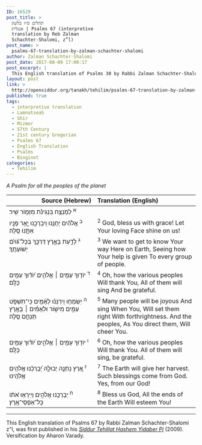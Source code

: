 ```yaml
---
ID: 16529
post_title: >
  תהלים ס״ז בלשון
  אנגלית | Psalms 67 (interpretive
  translation by Reb Zalman
  Schachter-Shalomi, z”l)
post_name: >
  psalms-67-translation-by-zalman-schachter-shalomi
author: Zalman Schachter-Shalomi
post_date: 2017-08-09 17:00:17
post_excerpt: |
  This English translation of Psalms 30 by Rabbi Zalman Schachter-Shalomi z"l, was first published in his <em><a href="http://opensiddur.org/siddurim/ha-ari/neo-hasidut/reb-zalmans-open-siddur-tehillat-hashem/">Siddur Tehillat Hashem Yidaber Pi</a></em> (2009). Versification by Aharon Varady.
layout: post
link: >
  http://opensiddur.org/tanakh/tehilim/psalms-67-translation-by-zalman-schachter-shalomi/
published: true
tags:
  - interpretive translation
  - Lamnatseaḥ
  - Shir
  - Mizmor
  - 57th Century
  - 21st century Gregorian
  - Psalms 67
  - English Translation
  - Psalms
  - Binginot
categories:
  - Tehilim
---
```

<div class="english"><em>A Psalm for all the peoples of the planet</em></div>

<table style="margin-left: auto;margin-right: auto;" class="draggable">
<thead><tr><th id="x" style="text-align: right;">Source (Hebrew)</th><th style="text-align: left;">Translation (English)</th></tr></thead>
<tbody>
<tr>
<td style="vertical-align:top;" width="46%">
<div class="liturgy"><span lang="he">
<sup>א</sup>&nbsp;לַמְנַצֵּ֥ח בִּנְגִינֹ֗ת מִזְמ֥וֹר שִֽׁיר׃
</span></div>
</td>
 
<td style="vertical-align:top;" width="53%">
<div class="english">

</div></td>
</tr>


<tr>
<td style="vertical-align:top;" width="46%">
<div class="liturgy"><span lang="he">
<sup>ב</sup>&nbsp;אֱלֹהִ֗ים יְחָנֵּ֥נוּ וִֽיבָרְכֵ֑נוּ 
יָ֤אֵ֥ר פָּנָ֖יו אִתָּ֣נוּ סֶֽלָה׃
</span></div>
</td>
 
<td style="vertical-align:top;" width="53%">
<div class="english">
<sup>2</sup>&nbsp;God, bless us with grace!
Let Your loving Face shine on us!
</div></td>
</tr>


<tr>
<td style="vertical-align:top;" width="46%">
<div class="liturgy"><span lang="he">
<sup>ג</sup>&nbsp;לָדַ֣עַת 
בָּאָ֣רֶץ דַּרְכֶּ֑ךָ 
בְּכָל־גּ֝וֹיִ֗ם 
יְשׁוּעָתֶֽךָ׃
</span></div>
</td>
 
<td style="vertical-align:top;" width="53%">
<div class="english">
<sup>3</sup>&nbsp;We want to get to know Your way
Here on Earth,
Seeing how Your help is given
To every group of people.
</div></td>
</tr>


<tr>
<td style="vertical-align:top;" width="46%">
<div class="liturgy"><span lang="he">
<sup>ד</sup>&nbsp;יוֹד֖וּךָ 
עַמִּ֥ים ׀ אֱלֹהִ֑ים 
י֝וֹד֗וּךָ 
עַמִּ֥ים כֻּלָּֽם׃
</span></div>
</td>
 
<td style="vertical-align:top;" width="53%">
<div class="english">
<sup>4</sup>&nbsp;Oh, how the various peoples 
Will thank You,
All of them will sing 
And be grateful.
</div></td>
</tr>


<tr>
<td style="vertical-align:top;" width="46%">
<div class="liturgy"><span lang="he">
<sup>ה</sup>&nbsp;יִֽשְׂמְח֥וּ 
וִֽירַנְּנ֗וּ לְאֻ֫מִּ֥ים 
כִּֽי־תִשְׁפֹּ֣ט 
עַמִּ֣ים מִישׁ֑וֹר 
וּלְאֻמִּ֓ים ׀ בָּאָ֖רֶץ 
תַּנְחֵ֣ם 
סֶֽלָה׃
</span></div>
</td>
 
<td style="vertical-align:top;" width="53%">
<div class="english">
<sup>5</sup>&nbsp;Many people will be joyous 
And sing 
When You, Will set them right
With forthrightness.
And the peoples, 
As You direct them,
Will cheer You.
</div></td>
</tr>


<tr>
<td style="vertical-align:top;" width="46%">
<div class="liturgy"><span lang="he">
<sup>ו</sup>&nbsp;יוֹד֖וּךָ עַמִּ֥ים ׀ 
אֱלֹהִ֑ים 
י֝וֹד֗וּךָ עַמִּ֥ים כֻּלָּֽם׃
</span></div>
</td>
 
<td style="vertical-align:top;" width="53%">
<div class="english">
<sup>6</sup>&nbsp;Oh, how the various peoples 
Will thank You.
All of them will sing, be grateful.
</div></td>
</tr>


<tr>
<td style="vertical-align:top;" width="46%">
<div class="liturgy"><span lang="he">
<sup>ז</sup>&nbsp;אֶ֭רֶץ נָתְנָ֣ה יְבוּלָ֑הּ 
יְ֝בָרְכֵ֗נוּ אֱלֹהִ֥ים 
אֱלֹהֵֽינוּ׃
</span></div>
</td>
 
<td style="vertical-align:top;" width="53%">
<div class="english">
<sup>7</sup>&nbsp;The Earth will give her harvest.
Such blessings come from God.
Yes, from our God!
</div></td>
</tr>


<tr>
<td style="vertical-align:top;" width="46%">
<div class="liturgy"><span lang="he">
<sup>ח</sup>&nbsp;יְבָרְכֵ֥נוּ אֱלֹהִ֑ים 
וְיִֽירְא֥וּ אֹ֝ת֗וֹ 
כָּל־אַפְסֵי־אָֽרֶץ׃
</span></div>
</td>
 
<td style="vertical-align:top;" width="53%">
<div class="english">
<sup>8</sup>&nbsp;Bless us God,
All the ends of the Earth 
Will esteem You!
</div></td>
</tr>
</tbody></table>

<hr />
This English translation of Psalms 67 by Rabbi Zalman Schachter-Shalomi z"l, was first published in his <em><a href="http://opensiddur.org/siddurim/ha-ari/neo-hasidut/reb-zalmans-open-siddur-tehillat-hashem/">Siddur Tehillat Hashem Yidaber Pi</a></em> (2009). Versification by Aharon Varady.
